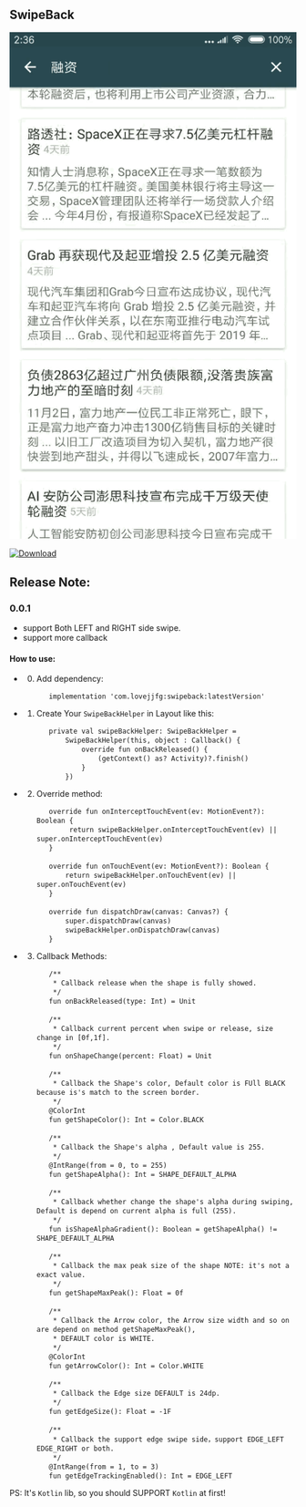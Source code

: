 ## SwipeBack

![gif](https://github.com/lovejjfg/SwipeBack/blob/master/art/swipeback.gif?raw=true)

[ ![Download](https://api.bintray.com/packages/lovejjfg/maven/SwipeBack/images/download.svg) ](https://bintray.com/lovejjfg/maven/SwipeBack/_latestVersion)

## Release Note:

### 0.0.1
 * support Both LEFT and RIGHT side swipe.
 * support more callback

#### How to use:
* 0. Add dependency:

            implementation 'com.lovejjfg:swipeback:latestVersion'


* 1. Create Your `SwipeBackHelper` in Layout like this:

            private val swipeBackHelper: SwipeBackHelper =
                SwipeBackHelper(this, object : Callback() {
                    override fun onBackReleased() {
                        (getContext() as? Activity)?.finish()
                    }
                })

* 2. Override method:

            override fun onInterceptTouchEvent(ev: MotionEvent?): Boolean {
                 return swipeBackHelper.onInterceptTouchEvent(ev) || super.onInterceptTouchEvent(ev)
            }

            override fun onTouchEvent(ev: MotionEvent?): Boolean {
                return swipeBackHelper.onTouchEvent(ev) || super.onTouchEvent(ev)
            }

            override fun dispatchDraw(canvas: Canvas?) {
                super.dispatchDraw(canvas)
                swipeBackHelper.onDispatchDraw(canvas)
            }
* 3. Callback Methods:

            /**
             * Callback release when the shape is fully showed.
             */
            fun onBackReleased(type: Int) = Unit

            /**
             * Callback current percent when swipe or release, size change in [0f,1f].
             */
            fun onShapeChange(percent: Float) = Unit

            /**
             * Callback the Shape's color, Default color is FUll BLACK because is's match to the screen border.
             */
            @ColorInt
            fun getShapeColor(): Int = Color.BLACK

            /**
             * Callback the Shape's alpha , Default value is 255.
             */
            @IntRange(from = 0, to = 255)
            fun getShapeAlpha(): Int = SHAPE_DEFAULT_ALPHA

            /**
             * Callback whether change the shape's alpha during swiping, Default is depend on current alpha is full (255).
             */
            fun isShapeAlphaGradient(): Boolean = getShapeAlpha() != SHAPE_DEFAULT_ALPHA

            /**
             * Callback the max peak size of the shape NOTE: it's not a exact value.
             */
            fun getShapeMaxPeak(): Float = 0f

            /**
             * Callback the Arrow color, the Arrow size width and so on are depend on method getShapeMaxPeak(),
             * DEFAULT color is WHITE.
             */
            @ColorInt
            fun getArrowColor(): Int = Color.WHITE

            /**
             * Callback the Edge size DEFAULT is 24dp.
             */
            fun getEdgeSize(): Float = -1F

            /**
             * Callback the support edge swipe side，support EDGE_LEFT EDGE_RIGHT or both.
             */
            @IntRange(from = 1, to = 3)
            fun getEdgeTrackingEnabled(): Int = EDGE_LEFT

PS: It's `Kotlin` lib, so you should SUPPORT `Kotlin` at first!
